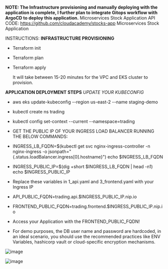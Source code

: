 **NOTE: The Infrastructure provisioning and manually deploying with the application is complete, I further plan to integrate Gitops workflow with ArgoCD to deploy this application.**
Microservices Stock Application API CODE: https://github.com/cloudacademy/stocks-app
Microservices Stock Application


INSTRUCTIONS: 
**INFRASTRUCTURE PROVISIONING**
-  Terraform init
- Terraform plan
- Terraform apply

  It will take between 15-20 minutes for the VPC and EKS cluster to provision.

**APPLICATION DEPLOYMENT STEPS**
_UPDATE YOUR KUBECONFIG_
- aws eks update-kubeconfig --region us-east-2 --name staging-demo
- kubectl create ns trading
- kubectl config set-context --current --namespace=trading
- GET THE PUBLIC IP OF YOUR INGRESS LOAD BALANCER RUNNING THE BELOW COMMANDS:
- INGRESS_LB_FQDN=$(kubectl get svc nginx-ingress-controller -n nginx-ingress -o jsonpath="{.status.loadBalancer.ingress[0].hostname}")
echo $INGRESS_LB_FQDN
- INGRESS_PUBLIC_IP=$(dig +short $INGRESS_LB_FQDN | head -n1)
echo $INGRESS_PUBLIC_IP
- Replace  these variables in 1_api.yaml and 3_frontend.yaml with your Ingress IP
-  API_PUBLIC_FQDN=trading.api.$INGRESS_PUBLIC_IP.nip.io
-  FRONTEND_PUBLIC_FQDN=trading.frontend.$INGRESS_PUBLIC_IP.nip.io

-  Access your Application with the FRONTEND_PUBLIC_FQDN!


- For demo purposes, the DB user name and password are hardcoded, in an ideal scenario, you should use the recommended practices like ENV Variables, hashicorp vault or cloud-specific encryption mechanisms.

![image](https://github.com/dv-sharma/Terraform_3TierApp_EKS/assets/65087388/52bdf786-7a3c-436c-b6a3-0d10fffbf0bd)

![image](https://github.com/dv-sharma/Terraform_3TierApp_EKS/assets/65087388/66d81a79-c604-41de-b2bd-ed820f76dbd3)

